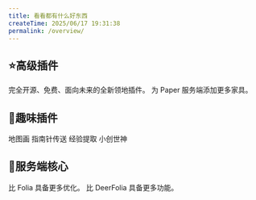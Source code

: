 ```yaml
---
title: 看看都有什么好东西
createTime: 2025/06/17 19:31:38
permalink: /overview/
---
```



## ⭐高级插件

<CardGrid>
  <LinkCard title="Dominion" href="https://dominion.lunadeer.cn/">
    完全开源、免费、面向未来的全新领地插件。
  </LinkCard>

  <LinkCard title="FurnitureCore" href="https://furniturecore.lunadeer.cn/">
    为 Paper 服务端添加更多家具。
  </LinkCard>
</CardGrid>

## 🎉趣味插件

<CardGrid cols=3>
    <LinkCard title="ReColorfulMap" href="/amusing/ReColorfulMap/">地图画</LinkCard>
    <LinkCard title="CompassTeleport" href="/amusing/CompassTeleport/">指南针传送</LinkCard>
    <LinkCard title="ExpExtraction" href="/amusing/ExpExtraction/">经验提取</LinkCard>
    <LinkCard title="LiteWorldEdit" href="/amusing/LiteWorldEdit/">小创世神</LinkCard>
</CardGrid>

## 🍃服务端核心

<CardGrid>
  <LinkCard title="DeerFolia" href="/core/DeerFolia/">比 Folia 具备更多优化。</LinkCard>
  <LinkCard title="DeerFoliaPlus" href="/core/DeerFoliaPlus/">比 DeerFolia 具备更多功能。</LinkCard>
</CardGrid>